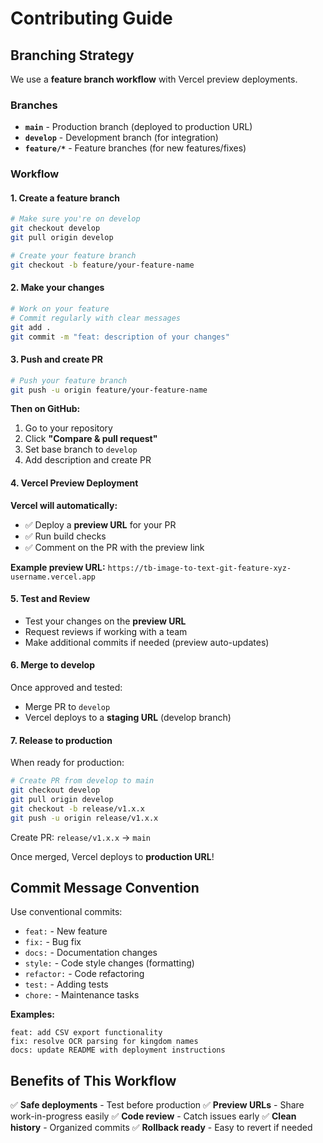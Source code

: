 # Contributing Guide

## Branching Strategy

We use a **feature branch workflow** with Vercel preview deployments.

### Branches

- **`main`** - Production branch (deployed to production URL)
- **`develop`** - Development branch (for integration)
- **`feature/*`** - Feature branches (for new features/fixes)

### Workflow

#### 1. Create a feature branch

```bash
# Make sure you're on develop
git checkout develop
git pull origin develop

# Create your feature branch
git checkout -b feature/your-feature-name
```

#### 2. Make your changes

```bash
# Work on your feature
# Commit regularly with clear messages
git add .
git commit -m "feat: description of your changes"
```

#### 3. Push and create PR

```bash
# Push your feature branch
git push -u origin feature/your-feature-name
```

**Then on GitHub:**
1. Go to your repository
2. Click **"Compare & pull request"**
3. Set base branch to `develop`
4. Add description and create PR

#### 4. Vercel Preview Deployment

**Vercel will automatically:**
- ✅ Deploy a **preview URL** for your PR
- ✅ Run build checks
- ✅ Comment on the PR with the preview link

**Example preview URL:** `https://tb-image-to-text-git-feature-xyz-username.vercel.app`

#### 5. Test and Review

- Test your changes on the **preview URL**
- Request reviews if working with a team
- Make additional commits if needed (preview auto-updates)

#### 6. Merge to develop

Once approved and tested:
- Merge PR to `develop`
- Vercel deploys to a **staging URL** (develop branch)

#### 7. Release to production

When ready for production:
```bash
# Create PR from develop to main
git checkout develop
git pull origin develop
git checkout -b release/v1.x.x
git push -u origin release/v1.x.x
```

Create PR: `release/v1.x.x` → `main`

Once merged, Vercel deploys to **production URL**!

## Commit Message Convention

Use conventional commits:

- `feat:` - New feature
- `fix:` - Bug fix
- `docs:` - Documentation changes
- `style:` - Code style changes (formatting)
- `refactor:` - Code refactoring
- `test:` - Adding tests
- `chore:` - Maintenance tasks

**Examples:**
```
feat: add CSV export functionality
fix: resolve OCR parsing for kingdom names
docs: update README with deployment instructions
```

## Benefits of This Workflow

✅ **Safe deployments** - Test before production
✅ **Preview URLs** - Share work-in-progress easily
✅ **Code review** - Catch issues early
✅ **Clean history** - Organized commits
✅ **Rollback ready** - Easy to revert if needed
